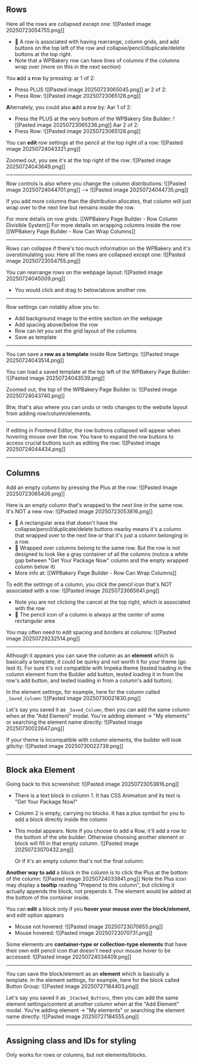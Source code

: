 ## Rows

Here all the rows are collapsed except one:
![[Pasted image 20250723054755.png]]
- 👀 A row is associated with having rearrange, column grids, and add buttons on the top left of the row and collapse/pencil/duplicate/delete buttons at the top right.
- Note that a WPBakery row can have lines of columns if the columns wrap over (more on this in the next section)

You **a**dd a **r**ow by pressing:
ar 1 of 2:
- Press PLUS
![[Pasted image 20250723065045.png]]
ar 2 of 2:
- Press Row:
  ![[Pasted image 20250723065128.png]]

**A**lternately, you could also **a**dd a **r**ow by:
Aar 1 of 2:
- Press the PLUS at the very bottom of the WPBakery Site Builder:
  ![[Pasted image 20250723065236.png]]
Aar 2 of 2:
- Press Row:
  ![[Pasted image 20250723065128.png]]

You can **edit** row settings at the pencil at the top right of a row:
![[Pasted image 20250724043321.png]]

Zoomed out, you see it's at the top right of the row:
![[Pasted image 20250724043649.png]]

---

Row controls is also where you change the column distributions:
![[Pasted image 20250724044701.png]]
-->
![[Pasted image 20250724044735.png]]

If you add more columns than the distribution allocates, that column will just wrap over to the next line but remains inside the row.

For more details on row grids: [[WPBakery Page Builder - Row Column Divisible System]]
For more details on wrapping columns inside the row: [[WPBakery Page Builder - Row Can Wrap Columns]]

---

Rows can collapse if there's too much information on the WPBakery and it's overstimulating you:
Here all the rows are collapsed except one:
![[Pasted image 20250723054755.png]]

You can rearrange rows on the webpage layout:
![[Pasted image 20250724045009.png]]
- You would click and drag to below/above another row.

---


Row settings can notably allow you to:
- Add background image to the entire section on the webpage
- Add spacing above/below the row
- Row can let you set the grid layout of the columns
- Save as template

---

You can save a **row as a template** inside Row Settings:
![[Pasted image 20250724043514.png]]

You can load a saved template at the top left of the WPBakery Page Builder:
![[Pasted image 20250724043539.png]]

Zoomed out, the top of the WPBakery Page Builder is:
![[Pasted image 20250724043740.png]]

Btw, that's also where you can undo or redo changes to the website layout from adding row/column/elements.

---

If editing in Frontend Editor, the row buttons collapsed will appear when hovering mouse over the row. You have to expand the row buttons to access crucial buttons such as editing the row:
![[Pasted image 20250724044434.png]]

---


## Columns

Add an empty column by pressing the Plus at the row:
![[Pasted image 20250723065426.png]]

Here is an empty column that's wrapped to the next line in the same row. It's NOT a new row:
![[Pasted image 20250723053816.png]]
- 👀 A rectangular area that doesn't have the collapse/pencil/duplicate/delete buttons nearby means it's a column that wrapped over to the next line or that it's just a column belonging in a row. 
- 👀 Wrapped over columns belong to the same row. But the row is not designed to look like a gray container of all the columns (notice a white gap between "Get Your Package Now" column and the empty wrapped column below it)
- More info at: [[WPBakery Page Builder - Row Can Wrap Columns]]

To edit the settings of a column, you click the pencil icon that's NOT associated with a row:
![[Pasted image 20250723065641.png]]
- Note you are not clicking the cancel at the top right, which is associated with the row
- 👀 The pencil icon of a column is always at the center of some rectangular area

You may often need to edit spacing and borders at columns:
![[Pasted image 20250729232514.png]]

---


Although it appears you can save the column as an **element** which is basically a template, it could be quirky and not worth it for your theme (go test it). For sure it's not compatible with Impeka theme (tested loading in the column element from the Builder add button, tested loading it in from the row's add button, and tested loading in from a column's add button).

In the element settings, for example, here for the column called `_Saved_Column`:
![[Pasted image 20250730021830.png]]

Let's say you saved it as `_Saved_Column`, then you can add the same column when at the "Add Element" modal. You're adding element -> "My elements" or searching the element name directly:
![[Pasted image 20250730022647.png]]

If your theme is incompatible with column elements, the builder will look glitchy:
![[Pasted image 20250730022739.png]]


---

## Block aka Element

Going back to this screenshot:
![[Pasted image 20250723053816.png]]
- There is a text block in column 1. It has CSS Animation and its text is "Get Your Package Now!"
- Column 2 is empty, carrying no blocks. It has a plus symbol for you to add a block directly inside the column
- This modal appears. Note if you choose to add a Row, it'll add a row to the bottom of the site builder. Otherwise choosing another element or block will fill in that empty column.
  ![[Pasted image 20250723070432.png]]
  
  Or if it's an empty column that's not the final column:


**Another way to add** a block in the column is to click the Plus at the bottom of the column:
![[Pasted image 20250724033841.png]]
Note the Plus icon may display a **tooltip** reading "Prepend to this column", but clicking it actually appends the block, not prepends it. The element would be added at the bottom of the container inside.


You can **edit** a block only if you **hover your mouse over the block/element**, and edit option appears
- Mouse not hovered:
  ![[Pasted image 20250723070655.png]]
- Mouse hovered:
  ![[Pasted image 20250723070731.png]]


Some elements are **container-type or collection-type elements** that have their own edit pencil icon that doesn't need your mouse hover to be accessed:
![[Pasted image 20250724034409.png]]

---


You can save the block/element as an **element** which is basically a template. In the element settings, for example, here for the block called Button Group:
![[Pasted image 20250727184403.png]]

Let's say you saved it as `_Stacked_Buttons`, then you can add the same element settings/content at another column when at the "Add Element" modal. You're adding element -> "My elements" or searching the element name directly:
![[Pasted image 20250727184555.png]]

---

## Assigning class and IDs for styling

Only works for rows or columns, but not elements/blocks.